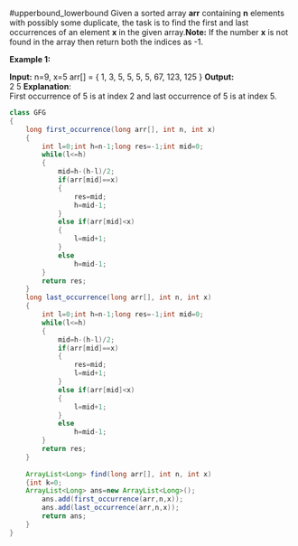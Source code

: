 #upperbound_lowerbound
Given a sorted array **arr** containing **n** elements with possibly some duplicate, the task is to find the first and last occurrences of an element **x** in the given array.**Note:** If the number **x** is not found in the array then return both the indices as -1.

**Example 1:**

**Input:**
n=9, x=5
arr[] = { 1, 3, 5, 5, 5, 5, 67, 123, 125 }
**Output:**    
2 5
**Explanation**:   
First occurrence of 5 is at index 2 and last occurrence of 5 is at index 5.

```java
class GFG
{
    long first_occurrence(long arr[], int n, int x)
    {
        int l=0;int h=n-1;long res=-1;int mid=0;
        while(l<=h)
        {
            mid=h-(h-l)/2;
            if(arr[mid]==x)
            {
                res=mid;
                h=mid-1;
            }
            else if(arr[mid]<x)
            {
                l=mid+1;
            }
            else
                h=mid-1;
        }
        return res;
    }
    long last_occurrence(long arr[], int n, int x)
    {
        int l=0;int h=n-1;long res=-1;int mid=0;
        while(l<=h)
        {
            mid=h-(h-l)/2;
            if(arr[mid]==x)
            {
                res=mid;
                l=mid+1;
            }
            else if(arr[mid]<x)
            {
                l=mid+1;
            }
            else
                h=mid-1;
        }
        return res;
    }
    
    ArrayList<Long> find(long arr[], int n, int x)
    {int k=0;
    ArrayList<Long> ans=new ArrayList<Long>();
        ans.add(first_occurrence(arr,n,x));
        ans.add(last_occurrence(arr,n,x));
        return ans;
    }
}

```